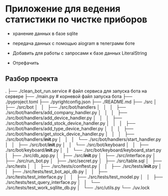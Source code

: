 # Приложение для ведения статистики по чистке приборов

- хранение данных в базе sqlite

- передача данных с помощью aiogram в телеграмм боте

- Добавить для работы с запросами к базе данных LiteralString

- Отрефачить

## Разбор проекта

.
├── ./clean_bot_run.service # файл сервиса для запуска бота на сервере
├── ./main.py # корневой файл запуска бота
├── ./pyproject.toml
├── ./pyrightconfig.json
├── ./README.md
├── ./src
│   ├── ./src/bot
│   │   ├── ./src/bot/handlers
│   │   │   ├── ./src/bot/handlers/add_company_handler.py
│   │   │   ├── ./src/bot/handlers/add_device_handler.py
│   │   │   ├── ./src/bot/handlers/add_stock_device_handler.py
│   │   │   ├── ./src/bot/handlers/add_type_device_handler.py
│   │   │   ├── ./src/bot/handlers/get_stock_device_handler.py
│   │   │   ├── ./src/bot/handlers/__init__.py
│   │   │   └── ./src/bot/handlers/start_handler.py
│   │   ├── ./src/bot/__init__.py
│   │   └── ./src/bot/keyboard
│   │   ├── ./src/bot/keyboard/__init__.py
│   │   └── ./src/bot/keyboard/keyboard_start.py
│   ├── ./src/db_app.py
│   ├── ./src/__init__.py
│   ├── ./src/interface.py
│   ├── ./src/run_bot.py
│   ├── ./src/secret.py
│   ├── ./src/table.sql
│   ├── ./src/tests
│   │   ├── ./src/tests/conftest.py
│   │   ├── ./src/tests/__init__.py
│   │   ├── ./src/tests/test_bot_api_db.py
│   │   ├── ./src/tests/test_interface.py
│   │   ├── ./src/tests/test_model.py
│   │   ├── ./src/tests/test_query_interface.py
│   │   └── ./src/tests/test_work_sqllite_db.py
│   └── ./src/utils.py
└── ./uv.lock
